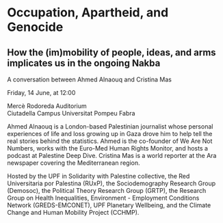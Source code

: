 # Occupation, Apartheid, and Genocide
## How the (im)mobility of people, ideas, and arms implicates us in the ongoing Nakba

A conversation between Ahmed Alnaouq and Cristina Mas

Friday, 14 June, at 12:00

Mercè Rodoreda Auditorium<br>
Ciutadella Campus
Universitat Pompeu Fabra

Ahmed Alnaouq is a London-based Palestinian journalist whose personal experiences of life and loss growing up in Gaza drove him to help tell the real stories behind the statistics. Ahmed is the co-founder of We Are Not Numbers, works with the Euro-Med Human Rights Monitor, and hosts a podcast at Palestine Deep Dive. Cristina Mas is a world reporter at the Ara newspaper covering the Mediterranean region.

Hosted by the UPF in Solidarity with Palestine collective, the Red Universitaria por Palestina (RUxP), the Sociodemography Research Group (Demosoc), the Political Theory Research Group (GRTP), the Research Group on Health Inequalities, Environment - Employment Conditions Network (GREDS-EMCONET), UPF Planetary Wellbeing, and the Climate Change and Human Mobility Project (CCHMP).

